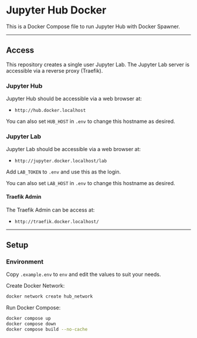 # Jupyter Hub Docker

This is a Docker Compose file to run Jupyter Hub with Docker Spawner.


---


## Access

This repository creates a single user Jupyter Lab. The Jupyter Lab server is accessible via a reverse
proxy (Traefik). 

### Jupyter Hub

Jupyter Hub should be accessible via a web browser at:

- `http://hub.docker.localhost`

You can also set `HUB_HOST` in `.env` to change this hostname as desired.


### Jupyter Lab

Jupyter Lab should be accessible via a web browser at:

- `http://jupyter.docker.localhost/lab`

Add `LAB_TOKEN` to `.env` and use this as the login.

You can also set `LAB_HOST` in `.env` to change this hostname as desired.


#### Traefik Admin

The Traefik Admin can be access at:

- `http://traefik.docker.localhost/`


---


## Setup


### Environment

Copy `.example.env` to `env` and edit the values to suit your needs. 

Create Docker Network:

```bash
docker network create hub_network
```

Run Docker Compose: 

```bash
docker compose up
docker compose down
docker compose build --no-cache
```




